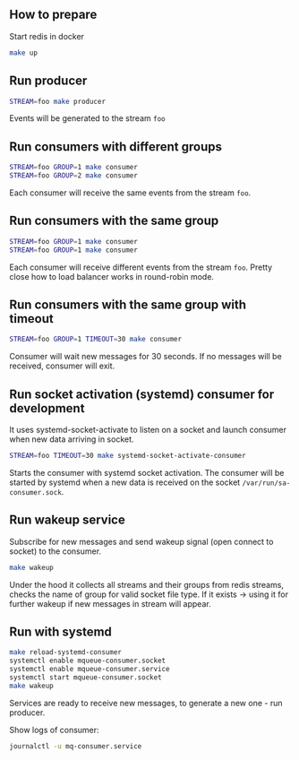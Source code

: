 ## How to prepare

Start redis in docker

```bash
make up
```

## Run producer

```bash
STREAM=foo make producer
```

Events will be generated to the stream `foo`

## Run consumers with different groups

```bash
STREAM=foo GROUP=1 make consumer
STREAM=foo GROUP=2 make consumer
```

Each consumer will receive the same events from the stream `foo`.

## Run consumers with the same group

```bash
STREAM=foo GROUP=1 make consumer
STREAM=foo GROUP=1 make consumer
```

Each consumer will receive different events from the stream `foo`.
Pretty close how to load balancer works in round-robin mode.

## Run consumers with the same group with timeout

```bash
STREAM=foo GROUP=1 TIMEOUT=30 make consumer
```

Consumer will wait new messages for 30 seconds. If no messages will be received, consumer will exit.

## Run socket activation (systemd) consumer for development

It uses systemd-socket-activate to listen on a socket and launch consumer when new data arriving in socket.

```bash
STREAM=foo TIMEOUT=30 make systemd-socket-activate-consumer
```

Starts the consumer with systemd socket activation. The consumer will be started by systemd when a new data is received
on the socket `/var/run/sa-consumer.sock`.

## Run wakeup service

Subscribe for new messages and send wakeup signal (open connect to socket) to the consumer.

```bash
make wakeup
```

Under the hood it collects all streams and their groups from redis streams, checks the name of group for valid socket file type.
If it exists -> using it for further wakeup if new messages in stream will appear.

## Run with systemd

```bash
make reload-systemd-consumer
systemctl enable mqueue-consumer.socket
systemctl enable mqueue-consumer.service
systemctl start mqueue-consumer.socket
make wakeup
```

Services are ready to receive new messages, to generate a new one - run producer.

Show logs of consumer:

```bash
journalctl -u mq-consumer.service
```
